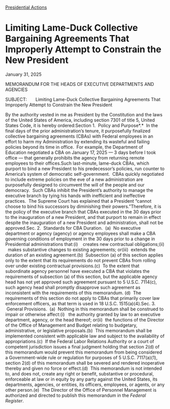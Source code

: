 [Presidential Actions](https://www.whitehouse.gov/presidential-actions/)

# 					Limiting Lame-Duck Collective Bargaining Agreements That Improperly Attempt to Constrain the New President				

January 31, 2025

MEMORANDUM FOR THE HEADS OF EXECUTIVE DEPARTMENTS AND AGENCIES

SUBJECT:       Limiting Lame-Duck Collective Bargaining Agreements That Improperly Attempt to Constrain the New President

By the authority vested in me as President by the Constitution and the laws of the United States of America, including section 7301 of title 5, United States Code, it is hereby ordered:Section 1.  Policy and Purpose*.*  In the final days of the prior administration’s tenure, it purposefully finalized collective bargaining agreements (CBAs) with Federal employees in an effort to harm my Administration by extending its wasteful and failing policies beyond its time in office.  For example, the Department of Education negotiated a CBA on January 17, 2025 — 3 days before I took office — that generally prohibits the agency from returning remote employees to their offices.Such last-minute, lame-duck CBAs, which purport to bind a new President to his predecessor’s policies, run counter to America’s system of democratic self-government.  CBAs quickly negotiated to include extreme policies on the eve of a new administration are purposefully designed to circumvent the will of the people and our democracy.  Such CBAs inhibit the President’s authority to manage the executive branch by tying his hands with inefficient and ineffective practices.  The Supreme Court has explained that a President “cannot choose to bind his successors by diminishing their powers.”Therefore, it is the policy of the executive branch that CBAs executed in the 30 days prior to the inauguration of a new President, and that purport to remain in effect despite the inauguration of a new President and administration, shall not be approved.Sec. 2.  Standards for CBA Duration.  (a)  No executive department or agency (agency) or agency employees shall make a CBA governing conditions of employment in the 30 days prior to a change in Presidential administrations that:(i)    creates new contractual obligations;(ii)   makes substantive changes to existing agreements; or(iii)  extends the duration of an existing agreement.(b)  Subsection (a) of this section applies only to the extent that its requirements do not prevent CBAs from rolling over under existing contractual provisions.(c)  To the extent that subordinate agency personnel have executed a CBA that violates the requirements of subsection (a) of this section, but the applicable agency head has not yet approved such agreement pursuant to 5 U.S.C. 7114(c), such agency head shall promptly disapprove such agreement as inconsistent with the requirements of this memorandum. (d)  The requirements of this section do not apply to CBAs that primarily cover law enforcement officers, as that term is used in 18 U.S.C. 1515(a)(4).Sec. 3.  General Provisions.  (a)  Nothing in this memorandum shall be construed to impair or otherwise affect:(i)   the authority granted by law to an executive department, agency, or the head thereof; or(ii)  the functions of the Director of the Office of Management and Budget relating to budgetary, administrative, or legislative proposals.(b)  This memorandum shall be implemented consistent with applicable law and subject to the availability of appropriations.(c)  If the Federal Labor Relations Authority or a court of competent jurisdiction issues a final judgment holding that section 2(d) of this memorandum would prevent this memorandum from being considered a Government-wide rule or regulation for purposes of 5 U.S.C. 7117(a)(1), section 2(d) of this memorandum shall be severed and rendered inoperative thereby and given no force or effect.(d)  This memorandum is not intended to, and does not, create any right or benefit, substantive or procedural, enforceable at law or in equity by any party against the United States, its departments, agencies, or entities, its officers, employees, or agents, or any other person.(e)  The Director of the Office of Personnel Management is authorized and directed to publish this memorandum in the *Federal Register*.
